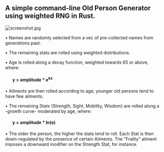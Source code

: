## A simple command-line Old Person Generator using weighted RNG in Rust.

![screenshot.jpg](/../media/jpg/screenshot.jpg?raw=true "Old Person Generator screenshot")

• Names are randomly selected from a vec of pre-collected names from generations past.

• The remaining stats are rolled using weighted distributions.

• Age is rolled along a decay function, weighted towards 65 or above, where:


#### &nbsp;&nbsp;&nbsp;&nbsp;&nbsp;&nbsp; y = amplitude * e<sup>kx</sup>

• Ailments are then rolled according to age; younger old persons tend to have few ailments.

• The remaining Stats (Strength, Sight, Mobility, Wisdom) are rolled along a -growth curve- moderated by age, where:

#### &nbsp;&nbsp;&nbsp;&nbsp;&nbsp;&nbsp; y = amplitude * ln(e)

• The older the person, the higher the stats tend to roll. Each Stat is then down-regulated by the presence of certain Ailments. The "Frailty" ailment imposes a downward modifier on the Strength Stat, for instance.
